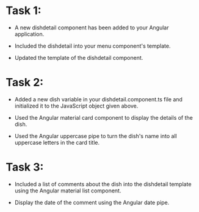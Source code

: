 # Task 1:

* A new dishdetail component has been added to your Angular application.

* Included the dishdetail into your menu component's template.

* Updated the template of the dishdetail component.

# Task 2:

* Added a new dish variable in your dishdetail.component.ts file and initialized it to the JavaScript object given above.

* Used the Angular material card component to display the details of the dish.

* Used the Angular uppercase pipe to turn the dish's name into all uppercase letters in the card title.

# Task 3:

* Included a list of comments about the dish into the dishdetail template using the Angular material list component.

* Display the date of the comment using the Angular date pipe.

